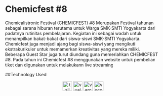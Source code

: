 # Chemicfest #8

Chemicalistronic Festival (CHEMICFEST) #8 Merupakan Festival tahunan sebagai sarana hiburan terutama untuk Warga SMK-SMTI Yogyakarta dari padatnya rutinitas pembelajaran. Kegiatan ini sebagai wadah untuk menampilkan bakat-bakat dari siswa-siswi SMK-SMTI Yogyakarta. Chemicfest juga menjadi ajang bagi siswa-siswi yang mengikuti ekstrakurikuler untuk memamerkan kreativitas yang mereka miliki. Beberapa Guest Star juga turut diundang guna memeriahkan CHEMICFEST #8. Pada tahun ini Chemicfest #8 menggunakan website untuk pembelian tiket dan digunakan untuk melakukann live streaming 

##Technology Used
<div align="center">
  <img src="https://img.shields.io/badge/Tailwind CSS-06B6D4?logo=tailwindcss&logoColor=black&style=for-the-badge" height="30" alt="tailwindcss logo"  />
  <img src="https://img.shields.io/badge/Vue.js-4FC08D?logo=vuedotjs&logoColor=black&style=for-the-badge" height="30" alt="vuejs logo"  />
  <img src="https://img.shields.io/badge/Vercel-000000?logo=vercel&logoColor=white&style=for-the-badge" height="30" alt="vercel logo"  />
  <img src="https://img.shields.io/badge/Visual Studio Code-007ACC?logo=visualstudiocode&logoColor=white&style=for-the-badge" height="30" alt="vscode logo"  />
</div>
